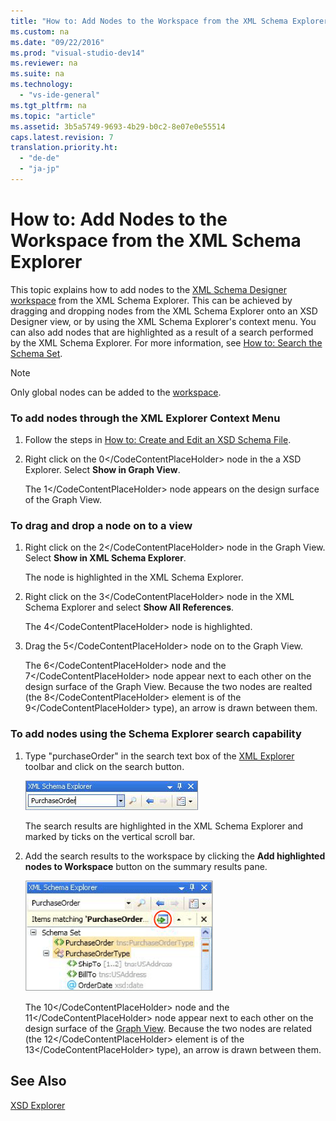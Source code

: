 ```yaml
---
title: "How to: Add Nodes to the Workspace from the XML Schema Explorer"
ms.custom: na
ms.date: "09/22/2016"
ms.prod: "visual-studio-dev14"
ms.reviewer: na
ms.suite: na
ms.technology: 
  - "vs-ide-general"
ms.tgt_pltfrm: na
ms.topic: "article"
ms.assetid: 3b5a5749-9693-4b29-b0c2-8e07e0e55514
caps.latest.revision: 7
translation.priority.ht: 
  - "de-de"
  - "ja-jp"
---
```

# How to: Add Nodes to the Workspace from the XML Schema Explorer
This topic explains how to add nodes to the [XML Schema Designer workspace](../vs140/xml-schema-designer-workspace.md) from the XML Schema Explorer. This can be achieved by dragging and dropping nodes from the XML Schema Explorer onto an XSD Designer view, or by using the XML Schema Explorer's context menu. You can also add nodes that are highlighted as a result of a search performed by the XML Schema Explorer. For more information, see [How to: Search the Schema Set](../vs140/how-to--add-schema-set-search-result-nodes-to-the-workspace.md).  
  
> [!NOTE]
>  Only global nodes can be added to the [workspace](../vs140/xml-schema-designer-workspace.md).  
  
### To add nodes through the XML Explorer Context Menu  
  
1.  Follow the steps in [How to: Create and Edit an XSD Schema File](../vs140/how-to--create-and-edit-an-xsd-schema-file.md).  
  
2.  Right click on the <CodeContentPlaceHolder>0\</CodeContentPlaceHolder> node in the a XSD Explorer. Select **Show in Graph View**.  
  
     The <CodeContentPlaceHolder>1\</CodeContentPlaceHolder> node appears on the design surface of the Graph View.  
  
### To drag and drop a node on to a view  
  
1.  Right click on the <CodeContentPlaceHolder>2\</CodeContentPlaceHolder> node in the Graph View. Select **Show in XML Schema Explorer**.  
  
     The node is highlighted in the XML Schema Explorer.  
  
2.  Right click on the <CodeContentPlaceHolder>3\</CodeContentPlaceHolder> node in the XML Schema Explorer and select **Show All References**.  
  
     The <CodeContentPlaceHolder>4\</CodeContentPlaceHolder> node is highlighted.  
  
3.  Drag the <CodeContentPlaceHolder>5\</CodeContentPlaceHolder> node on to the Graph View.  
  
     The <CodeContentPlaceHolder>6\</CodeContentPlaceHolder> node and the <CodeContentPlaceHolder>7\</CodeContentPlaceHolder> node appear next to each other on the design surface of the Graph View. Because the two nodes are realted (the <CodeContentPlaceHolder>8\</CodeContentPlaceHolder> element is of the <CodeContentPlaceHolder>9\</CodeContentPlaceHolder> type), an arrow is drawn between them.  
  
### To add nodes using the Schema Explorer search capability  
  
1.  Type "purchaseOrder" in the search text box of the [XML Explorer](../vs140/xml-schema-explorer.md) toolbar and click on the search button.  
  
     ![XML Schema Explorer Keyword Search](../vs140/media/schemaexplorersearch.gif "SchemaExplorerSearch")  
  
     The search results are highlighted in the XML Schema Explorer and marked by ticks on the vertical scroll bar.  
  
2.  Add the search results to the workspace by clicking the **Add highlighted nodes to Workspace** button on the summary results pane.  
  
     ![XML Schema Explorer Search Result](../vs140/media/schemaexplorersearchresult.gif "SchemaExplorerSearchResult")  
  
     The <CodeContentPlaceHolder>10\</CodeContentPlaceHolder> node and the <CodeContentPlaceHolder>11\</CodeContentPlaceHolder> node appear next to each other on the design surface of the [Graph View](../vs140/graph-view.md). Because the two nodes are related (the <CodeContentPlaceHolder>12\</CodeContentPlaceHolder> element is of the <CodeContentPlaceHolder>13\</CodeContentPlaceHolder> type), an arrow is drawn between them.  
  
## See Also  
 [XSD Explorer](../vs140/xml-schema-explorer.md)